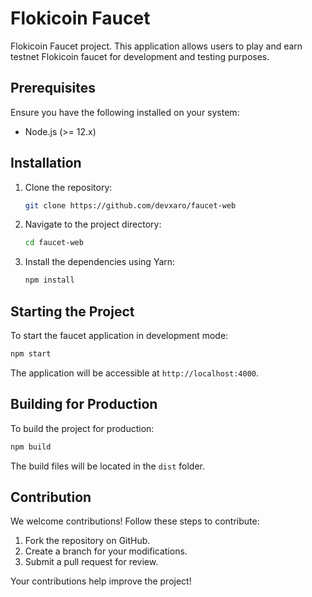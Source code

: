 # Flokicoin Faucet

Flokicoin Faucet project. This application allows users to play and earn testnet Flokicoin faucet for development and testing purposes.

## Prerequisites

Ensure you have the following installed on your system:

- Node.js (>= 12.x)

## Installation

1. Clone the repository:

   ```bash
   git clone https://github.com/devxaro/faucet-web
   ```

2. Navigate to the project directory:

   ```bash
   cd faucet-web
   ```

3. Install the dependencies using Yarn:

   ```bash
   npm install
   ```

## Starting the Project

To start the faucet application in development mode:

```bash
npm start
```

The application will be accessible at `http://localhost:4000`.

## Building for Production

To build the project for production:

```bash
npm build
```

The build files will be located in the `dist` folder.

## Contribution

We welcome contributions! Follow these steps to contribute:

1. Fork the repository on GitHub.
2. Create a branch for your modifications.
3. Submit a pull request for review.

Your contributions help improve the project!
